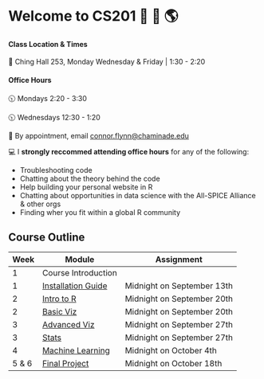 # Welcome to CS201 🌊 🌱 🌎

#### Class Location & Times
🏫 Ching Hall 253, Monday Wednesday & Friday | 1:30 - 2:20 

#### Office Hours

🕥 Mondays 2:20 - 3:30

🕥 Wednesdays 12:30 - 1:20 

📆 By appointment, email connor.flynn@chaminade.edu


💻 I **strongly reccommed attending office hours** for any of the following:

- Troubleshooting code
- Chatting about the theory behind the code
- Help building your personal website in R
- Chatting about opportunities in data science with the All-SPICE Alliance & other orgs
- Finding wher you fit within a global R community

## Course Outline

| Week   | Module | Assignment|
| -------- | ------- | ------- |
| 1 | Course Introduction  |  |        
| 1 | [Installation Guide](https://nsf-all-spice-alliance.github.io/SDG-Analytics-in-R/rmarkdowns/installation_guide.html)  |  Midnight on September 13th | 
| 2    | [Intro to R](https://nsf-all-spice-alliance.github.io/SDG-Analytics-in-R/rmarkdowns/intro_to_R.html)  | Midnight on September 20th |
| 2    | [Basic Viz](https://nsf-all-spice-alliance.github.io/SDG-Analytics-in-R/rmarkdowns/basic_viz.html)  | Midnight on September 20th |
| 3    | [Advanced Viz](https://nsf-all-spice-alliance.github.io/SDG-Analytics-in-R/rmarkdowns/advanced_viz.html)  | Midnight on September 27th |
| 3    | [Stats](https://nsf-all-spice-alliance.github.io/SDG-Analytics-in-R/rmarkdowns/stats.html)  | Midnight on September 27th |
| 4    | [Machine Learning](https://nsf-all-spice-alliance.github.io/SDG-Analytics-in-R/rmarkdowns/basic_viz.html)  | Midnight on October 4th |
| 5 & 6 | [Final Project](https://nsf-all-spice-alliance.github.io/SDG-Analytics-in-R/rmarkdowns/final_project_guide.html)  | Midnight on October 18th |



  
